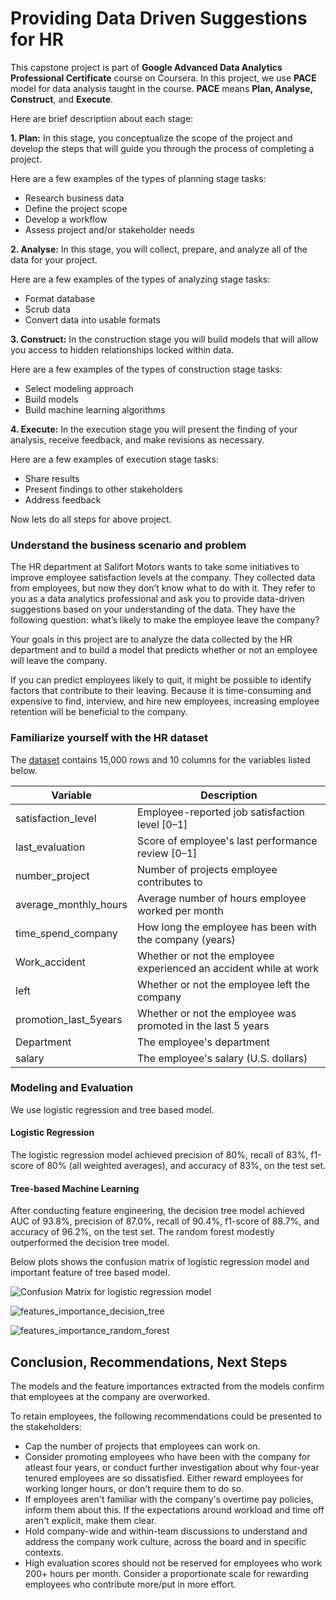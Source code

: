 # Providing Data Driven Suggestions for HR
This capstone project is part of **Google Advanced Data Analytics Professional Certificate** course on Coursera. In this project, we use **PACE** model for data analysis taught in the course. **PACE** means **Plan, Analyse, Construct**, and **Execute**.

Here are brief description about each stage:

**1. Plan:** In this stage, you conceptualize the scope of the project and develop the steps that will guide you through the process of completing a project.

Here are a few examples of the types of planning stage tasks:
* Research business data
* Define the project scope
* Develop a workflow
* Assess project and/or stakeholder needs

**2. Analyse:** In this stage, you will collect, prepare, and analyze all of the data for your project.

Here are a few examples of the types of analyzing stage tasks:
* Format database
* Scrub data
* Convert data into usable formats

**3. Construct:** In the construction stage you will build models that will allow you access to hidden relationships locked within data.

Here are a few examples of the types of construction stage tasks:
* Select modeling approach
* Build models
* Build machine learning algorithms

**4. Execute:** In the execution stage you will present the finding of your analysis, receive feedback, and make revisions as necessary.

Here are a few examples of execution stage tasks:
* Share results
* Present findings to other stakeholders
* Address feedback

Now lets do all steps for above project.

### Understand the business scenario and problem

The HR department at Salifort Motors wants to take some initiatives to improve employee satisfaction levels at the company. They collected data from employees, but now they don’t know what to do with it. They refer to you as a data analytics professional and ask you to provide data-driven suggestions based on your understanding of the data. They have the following question: what’s likely to make the employee leave the company?

Your goals in this project are to analyze the data collected by the HR department and to build a model that predicts whether or not an employee will leave the company.

If you can predict employees likely to quit, it might be possible to identify factors that contribute to their leaving. Because it is time-consuming and expensive to find, interview, and hire new employees, increasing employee retention will be beneficial to the company.

### Familiarize yourself with the HR dataset

The [dataset](https://www.kaggle.com/datasets/mfaisalqureshi/hr-analytics-and-job-prediction?select=HR_comma_sep.csv) contains 15,000 rows and 10 columns for the variables listed below.

Variable  |Description |
-----|-----|
satisfaction_level|Employee-reported job satisfaction level [0&ndash;1]|
last_evaluation|Score of employee's last performance review [0&ndash;1]|
number_project|Number of projects employee contributes to|
average_monthly_hours|Average number of hours employee worked per month|
time_spend_company|How long the employee has been with the company (years)
Work_accident|Whether or not the employee experienced an accident while at work
left|Whether or not the employee left the company
promotion_last_5years|Whether or not the employee was promoted in the last 5 years
Department|The employee's department
salary|The employee's salary (U.S. dollars)

### Modeling and Evaluation
We use logistic regression and tree based model.

#### Logistic Regression
The logistic regression model achieved precision of 80%, recall of 83%, f1-score of 80% (all weighted averages), and accuracy of 83%, on the test set.

#### Tree-based Machine Learning
After conducting feature engineering, the decision tree model achieved AUC of 93.8%, precision of 87.0%, recall of 90.4%, f1-score of 88.7%, and accuracy of 96.2%, on the test set. The random forest modestly outperformed the decision tree model.



Below plots shows the confusion matrix of logistic regression model and important feature of tree based model.

![Confusion Matrix for logistic regression model](https://github.com/rajmanish31/Capstone-project-Providing-data-driven-suggestions-for-HR/assets/61666590/bd47b746-600d-4c18-a811-f18ba553c413)

![features_importance_decision_tree](https://github.com/rajmanish31/Capstone-project-Providing-data-driven-suggestions-for-HR/assets/61666590/29b45414-6f2c-45f8-99dd-cbeb9ae2ab41)

![features_importance_random_forest](https://github.com/rajmanish31/Capstone-project-Providing-data-driven-suggestions-for-HR/assets/61666590/b53586d2-9699-4c35-a87e-2ae60b169c94)

## Conclusion, Recommendations, Next Steps
The models and the feature importances extracted from the models confirm that employees at the company are overworked.

To retain employees, the following recommendations could be presented to the stakeholders:

* Cap the number of projects that employees can work on.
* Consider promoting employees who have been with the company for atleast four years, or conduct further investigation about why four-year tenured employees are so dissatisfied.
Either reward employees for working longer hours, or don't require them to do so.
* If employees aren't familiar with the company's overtime pay policies, inform them about this. If the expectations around workload and time off aren't explicit, make them clear.
* Hold company-wide and within-team discussions to understand and address the company work culture, across the board and in specific contexts.
* High evaluation scores should not be reserved for employees who work 200+ hours per month. Consider a proportionate scale for rewarding employees who contribute more/put in more effort.
